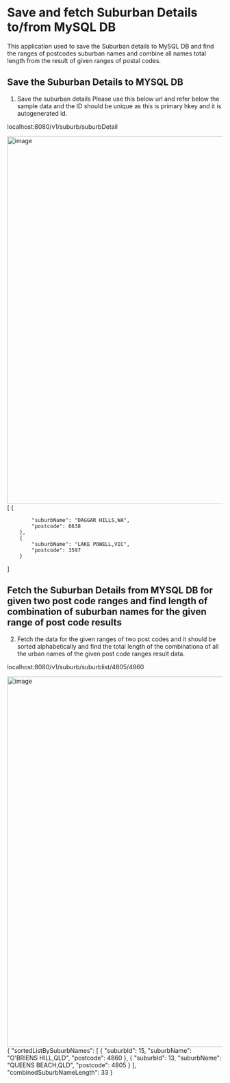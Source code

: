 # Save and fetch Suburban Details to/from MySQL DB
This application used to save the Suburban details to MySQL DB and find the ranges of postcodes suburban names and combine all names total length from the result of given ranges of postal codes.

## Save the Suburban Details to MYSQL DB
1. Save the suburban details
  Please use this below url and refer below the sample data and the ID should be unique as this is primary hkey and it is autogenerated id.
  
  
  localhost:8080/v1/suburb/suburbDetail
  
  <img width="859" alt="image" src="https://user-images.githubusercontent.com/14888039/154524429-ec0b7d01-6ac8-4cb7-ae1f-4315f3414764.png">
  [   
        {
            
            "suburbName": "DAGGAR HILLS,WA",
            "postcode": 6638
        },
        {
            "suburbName": "LAKE POWELL,VIC",
            "postcode": 3597
        }
       
 ]
 
 
## Fetch the Suburban Details from MYSQL DB for given two post code ranges and find length of combination of suburban names for the given range of post code results
 2. Fetch the data for the given ranges of two post codes and it should be sorted alphabetically and find the total length of the combinationa of all the urban names of the given post code ranges result data.


 
localhost:8080/v1/suburb/suburblist/4805/4860
 
<img width="865" alt="image" src="https://user-images.githubusercontent.com/14888039/154525011-f6768541-d0cd-4425-b19b-8b8cad4e293f.png"> 
 {
    "sortedListBySuburbNames": [
        {
            "suburbId": 15,
            "suburbName": "O'BRIENS HILL,QLD",
            "postcode": 4860
        },
        {
            "suburbId": 13,
            "suburbName": "QUEENS BEACH,QLD",
            "postcode": 4805
        }
    ],
    "combinedSuburbNameLength": 33
}
 
 
